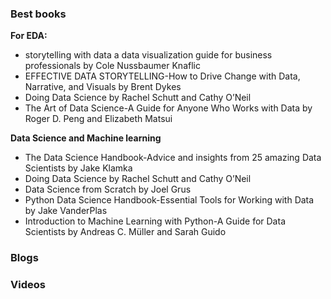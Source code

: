 
### Best books

**For EDA:** 
- storytelling with data a data visualization guide for business professionals by Cole Nussbaumer Knaflic
- EFFECTIVE DATA STORYTELLING-How to Drive Change with Data, Narrative, and Visuals by Brent Dykes
- Doing Data Science by Rachel Schutt and Cathy O’Neil
- The Art of Data Science-A Guide for Anyone Who Works with Data by Roger D. Peng and Elizabeth Matsui

**Data Science and Machine learning**
- The Data Science Handbook-Advice and insights from 25 amazing Data Scientists by Jake Klamka
- Doing Data Science by Rachel Schutt and Cathy O’Neil
- Data Science from Scratch by Joel Grus
- Python Data Science Handbook-Essential Tools for Working with Data by Jake VanderPlas
- Introduction to Machine Learning with Python-A Guide for Data Scientists by Andreas C. Müller and Sarah Guido

### Blogs 
### Videos
